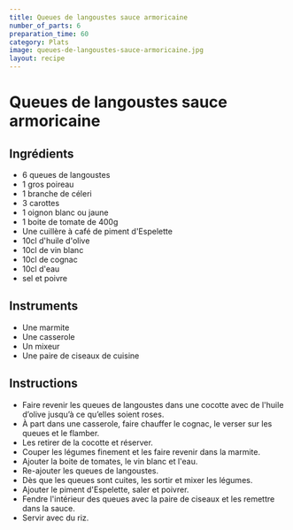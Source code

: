 ```yaml
---
title: Queues de langoustes sauce armoricaine
number_of_parts: 6
preparation_time: 60
category: Plats
image: queues-de-langoustes-sauce-armoricaine.jpg
layout: recipe
---
```

# Queues de langoustes sauce armoricaine

## Ingrédients

- 6 queues de langoustes
- 1 gros poireau
- 1 branche de céleri
- 3 carottes
- 1 oignon blanc ou jaune
- 1 boite de tomate de 400g
- Une cuillère à café de piment d'Espelette
- 10cl d'huile d'olive
- 10cl de vin blanc
- 10cl de cognac
- 10cl d'eau
- sel et poivre

## Instruments

- Une marmite
- Une casserole
- Un mixeur
- Une paire de ciseaux de cuisine

## Instructions

- Faire revenir les queues de langoustes dans une cocotte avec de l'huile d’olive jusqu’à ce qu’elles soient roses.
- À part dans une casserole, faire chauffer le cognac, le verser sur les queues et le flamber.
- Les retirer de la cocotte et réserver.
- Couper les légumes finement et les faire revenir dans la marmite.
- Ajouter la boite de tomates, le vin blanc et l'eau.
- Re-ajouter les queues de langoustes.
- Dès que les queues sont cuites, les sortir et mixer les légumes.
- Ajouter le piment d'Espelette, saler et poivrer.
- Fendre l'intérieur des queues avec la paire de ciseaux et les remettre dans la sauce.
- Servir avec du riz.
